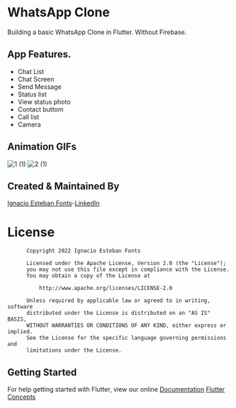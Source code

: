 # WhatsApp Clone

Building a basic WhatsApp Clone in Flutter. Without Firebase.

## App Features.

- Chat List
- Chat Screen 
- Send Message
- Status list
- View status photo
- Contact buttom 
- Call list
- Camera

## Animation GIFs

![1 (1)](https://user-images.githubusercontent.com/93054257/209562561-5d56a375-58f9-4c72-9848-47b8370d31a5.gif)
![2 (1)](https://user-images.githubusercontent.com/93054257/209562563-a24d1072-d639-450e-9107-773ee1594144.gif)


## Created & Maintained By

[Ignacio Esteban Fonts](https://github.com/fontsignacio)-[LinkedIn](https://www.linkedin.com/in/ignacio-esteban-fonts-731588165/)

# License

          Copyright 2022 Ignacio Esteban Fonts

          Licensed under the Apache License, Version 2.0 (the "License");
          you may not use this file except in compliance with the License.
          You may obtain a copy of the License at

              http://www.apache.org/licenses/LICENSE-2.0

          Unless required by applicable law or agreed to in writing, software
          distributed under the License is distributed on an "AS IS" BASIS,
          WITHOUT WARRANTIES OR CONDITIONS OF ANY KIND, either express or implied.
          See the License for the specific language governing permissions and
          limitations under the License.
      
      
 ## Getting Started

For help getting started with Flutter, view our online
[Documentation](https://flutter.io/)      [Flutter Concepts](https://github.com/fontsignacio/Flutter)
